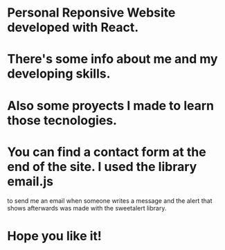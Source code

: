 # Personal Reponsive Website developed with React.

# There's some info about me and my developing skills.

# Also some proyects I made to learn those tecnologies.

# You can find a contact form at the end of the site. I used the library email.js
to send me an email when someone writes a message and the alert that shows afterwards
was made with the sweetalert library.

# Hope you like it!
